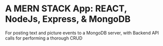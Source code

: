 # A MERN STACK App: REACT, NodeJs, Express, & MongoDB 
For posting text and picture events to a MongoDB server, with Backend API calls for performing a thorough CRUD
